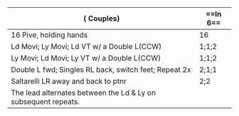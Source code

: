 ( Couples) |==In 6==|
|----|-----|
|16 Pive, holding hands |16|
|Ld Movi; Ly Movi; Ld VT w/ a Double L(CCW) |1;1;2|
|Ly Movi; Ld Movi; Ly VT w/ a Double L(CCW) |1;1;2|
|Double L fwd; Singles RL back, switch feet; Repeat 2x |2;1;1|
|Saltarelli LR away and back to ptnr |2;2|
|The lead alternates between the Ld & Ly on subsequent repeats. || 
